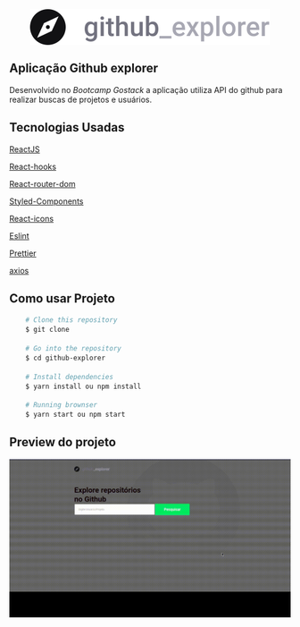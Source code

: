 <div style="display: flex; justify-content: center; align-items: center;">
  <img src="./src/assets/logo.svg" alt="GitHub Explore">
</div>

## **Aplicação Github explorer**

Desenvolvido no _Bootcamp Gostack_ a aplicação utiliza API do github para realizar buscas de projetos e usuários.

## Tecnologias Usadas

[ReactJS](https://reactjs.org/)

[React-hooks](https://pt-br.reactjs.org/docs/hooks-intro.html)

[React-router-dom](https://reacttraining.com/react-router/web/guides/quick-start)

[Styled-Components](https://styled-components.com/)

[React-icons](https://react-icons.github.io/react-icons/)

[Eslint](https://eslint.org/)

[Prettier](https://prettier.io/)

[axios](https://github.com/axios/axios)

## Como usar Projeto
```bash
    # Clone this repository
    $ git clone

    # Go into the repository
    $ cd github-explorer

    # Install dependencies
    $ yarn install ou npm install

    # Running brownser
    $ yarn start ou npm start

```
## Preview do projeto

<p align="center">
  <img src="./src/assets/gif_aplication.gif" width="850" title="hover text">
</p>


